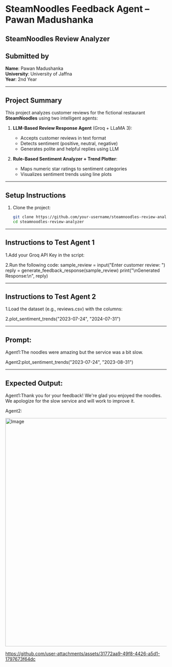 #  SteamNoodles Feedback Agent – Pawan Madushanka

## SteamNoodles Review Analyzer

##  Submitted by
**Name**: Pawan Madushanka  
**University**: University of Jaffna  
**Year**: 2nd Year  

---

##  Project Summary

This project analyzes customer reviews for the fictional restaurant **SteamNoodles** using two intelligent agents:

1. **LLM-Based Review Response Agent** (Groq + LLaMA 3):  
   - Accepts customer reviews in text format  
   - Detects sentiment (positive, neutral, negative)  
   - Generates polite and helpful replies using LLM

2. **Rule-Based Sentiment Analyzer + Trend Plotter**:  
   - Maps numeric star ratings to sentiment categories  
   - Visualizes sentiment trends using line plots

---

##  Setup Instructions

1. Clone the project:
   ```bash
   git clone https://github.com/your-username/steamnoodles-review-analyzer.git
   cd steamnoodles-review-analyzer
   
---


##  Instructions to Test Agent 1
1.Add your Groq API Key in the script:

2.Run the following code:
sample_review = input("Enter customer review: ")
reply = generate_feedback_response(sample_review)
print("\nGenerated Response:\n", reply)

---
##  Instructions to Test Agent 2
1.Load the dataset (e.g., reviews.csv) with the columns:

2.plot_sentiment_trends("2023-07-24", "2024-07-31")

---

##  Prompt:
Agent1:The noodles were amazing but the service was a bit slow.

Agent2:plot_sentiment_trends("2023-07-24", "2023-08-31")


---

##  Expected Output:
Agent1:Thank you for your feedback! We're glad you enjoyed the noodles. We apologize for the slow service and will work to improve it.

Agent2:

<img width="1717" height="712" alt="Image" src="https://github.com/user-attachments/assets/e07792b2-5833-4d5e-936c-149e33c9cce4" />











https://github.com/user-attachments/assets/31772aa9-49f8-4426-a5d1-1797673f64dc
